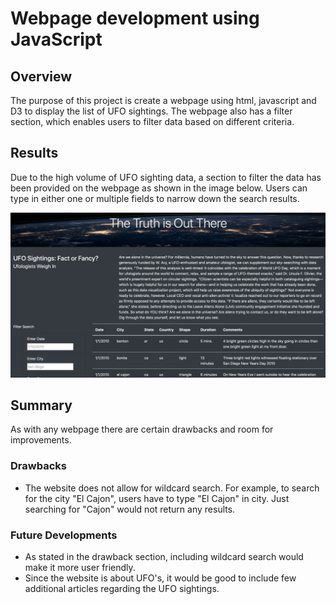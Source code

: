 # Webpage development using JavaScript

## Overview

The purpose of this project is create a webpage using html, javascript and D3 to display the list of UFO sightings. The webpage also has a filter section, which enables users to filter data based on different criteria.


## Results

Due to the high volume of UFO sighting data, a section to filter the data has been provided on the webpage as shown in the image below. Users can type in either one or multiple fields to narrow down the search results.

![Comparison](https://github.com/calebten/UFOs/blob/master/static/images/scrnsht.png)


## Summary

As with any webpage there are certain drawbacks and room for improvements.

### Drawbacks

- The website does not allow for wildcard search. For example, to search for the city "El Cajon", users have to type "El Cajon" in city. Just searching for "Cajon" would not return any results.

### Future Developments

- As stated in the drawback section, including wildcard search would make it more user friendly.
- Since the website is about UFO's, it would be good to include few additional articles regarding the UFO sightings.
